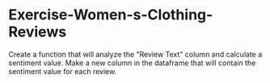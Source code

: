 # Exercise-Women-s-Clothing-Reviews
Create a function that will analyze the "Review Text" column and calculate a sentiment value. Make a new column in the dataframe that will contain the sentiment value for each review.

